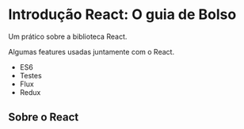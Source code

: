 # Introdução React: O guia de Bolso

Um prático sobre a biblioteca React.

Algumas features usadas juntamente com o React.

* ES6
* Testes
* Flux
* Redux

## Sobre o React